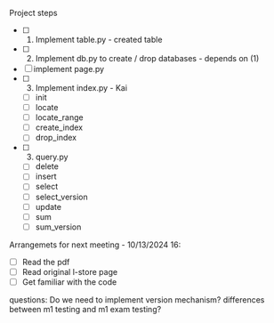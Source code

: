 Project steps
- [ ] 1) Implement table.py - created table
- [ ] 2) Implement db.py to create / drop databases - depends on (1)
- [ ] implement page.py
- [ ] 3) Implement index.py - Kai
    - [ ] init
    - [ ] locate 
    - [ ] locate_range
    - [ ] create_index
    - [ ] drop_index
- [ ] 3) query.py
    - [ ] delete
    - [ ] insert
    - [ ] select
    - [ ] select_version
    - [ ] update
    - [ ] sum
    - [ ] sum_version

Arrangemets for next meeting - 10/13/2024 16:
- [ ] Read the pdf
- [ ] Read original l-store page
- [ ] Get familiar with the code

questions:
Do we need to implement version mechanism?
differences between m1 testing and m1 exam testing?
